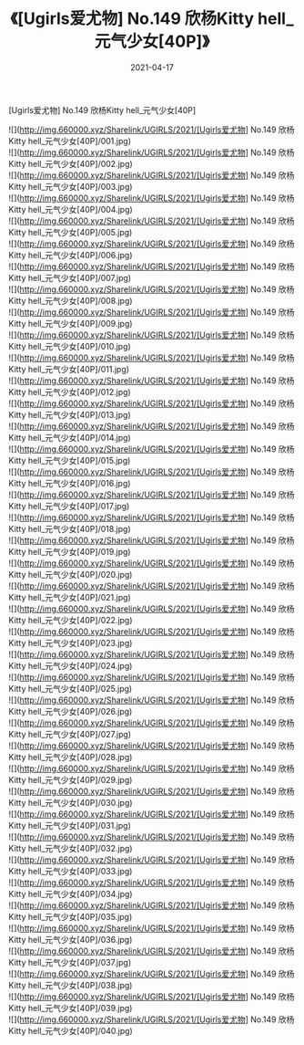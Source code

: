 ﻿---
layout: post
title:  《[Ugirls爱尤物] No.149 欣杨Kitty hell_元气少女[40P]》
date:   2021-04-17
img: http://img.660000.xyz/Sharelink/UGIRLS/2021/[Ugirls爱尤物] No.149 欣杨Kitty hell_元气少女[40P]/000.jpg
categories: [美女, 清纯, 唯美]
---

[Ugirls爱尤物] No.149 欣杨Kitty hell_元气少女[40P]

  ![](http://img.660000.xyz/Sharelink/UGIRLS/2021/[Ugirls爱尤物] No.149 欣杨Kitty hell_元气少女[40P]/001.jpg) <br> ![](http://img.660000.xyz/Sharelink/UGIRLS/2021/[Ugirls爱尤物] No.149 欣杨Kitty hell_元气少女[40P]/002.jpg) <br> ![](http://img.660000.xyz/Sharelink/UGIRLS/2021/[Ugirls爱尤物] No.149 欣杨Kitty hell_元气少女[40P]/003.jpg) <br> ![](http://img.660000.xyz/Sharelink/UGIRLS/2021/[Ugirls爱尤物] No.149 欣杨Kitty hell_元气少女[40P]/004.jpg) <br> ![](http://img.660000.xyz/Sharelink/UGIRLS/2021/[Ugirls爱尤物] No.149 欣杨Kitty hell_元气少女[40P]/005.jpg) <br> ![](http://img.660000.xyz/Sharelink/UGIRLS/2021/[Ugirls爱尤物] No.149 欣杨Kitty hell_元气少女[40P]/006.jpg) <br> ![](http://img.660000.xyz/Sharelink/UGIRLS/2021/[Ugirls爱尤物] No.149 欣杨Kitty hell_元气少女[40P]/007.jpg) <br> ![](http://img.660000.xyz/Sharelink/UGIRLS/2021/[Ugirls爱尤物] No.149 欣杨Kitty hell_元气少女[40P]/008.jpg) <br> ![](http://img.660000.xyz/Sharelink/UGIRLS/2021/[Ugirls爱尤物] No.149 欣杨Kitty hell_元气少女[40P]/009.jpg) <br> ![](http://img.660000.xyz/Sharelink/UGIRLS/2021/[Ugirls爱尤物] No.149 欣杨Kitty hell_元气少女[40P]/010.jpg) <br> ![](http://img.660000.xyz/Sharelink/UGIRLS/2021/[Ugirls爱尤物] No.149 欣杨Kitty hell_元气少女[40P]/011.jpg) <br> ![](http://img.660000.xyz/Sharelink/UGIRLS/2021/[Ugirls爱尤物] No.149 欣杨Kitty hell_元气少女[40P]/012.jpg) <br> ![](http://img.660000.xyz/Sharelink/UGIRLS/2021/[Ugirls爱尤物] No.149 欣杨Kitty hell_元气少女[40P]/013.jpg) <br> ![](http://img.660000.xyz/Sharelink/UGIRLS/2021/[Ugirls爱尤物] No.149 欣杨Kitty hell_元气少女[40P]/014.jpg) <br> ![](http://img.660000.xyz/Sharelink/UGIRLS/2021/[Ugirls爱尤物] No.149 欣杨Kitty hell_元气少女[40P]/015.jpg) <br> ![](http://img.660000.xyz/Sharelink/UGIRLS/2021/[Ugirls爱尤物] No.149 欣杨Kitty hell_元气少女[40P]/016.jpg) <br> ![](http://img.660000.xyz/Sharelink/UGIRLS/2021/[Ugirls爱尤物] No.149 欣杨Kitty hell_元气少女[40P]/017.jpg) <br> ![](http://img.660000.xyz/Sharelink/UGIRLS/2021/[Ugirls爱尤物] No.149 欣杨Kitty hell_元气少女[40P]/018.jpg) <br> ![](http://img.660000.xyz/Sharelink/UGIRLS/2021/[Ugirls爱尤物] No.149 欣杨Kitty hell_元气少女[40P]/019.jpg) <br> ![](http://img.660000.xyz/Sharelink/UGIRLS/2021/[Ugirls爱尤物] No.149 欣杨Kitty hell_元气少女[40P]/020.jpg) <br> ![](http://img.660000.xyz/Sharelink/UGIRLS/2021/[Ugirls爱尤物] No.149 欣杨Kitty hell_元气少女[40P]/021.jpg) <br> ![](http://img.660000.xyz/Sharelink/UGIRLS/2021/[Ugirls爱尤物] No.149 欣杨Kitty hell_元气少女[40P]/022.jpg) <br> ![](http://img.660000.xyz/Sharelink/UGIRLS/2021/[Ugirls爱尤物] No.149 欣杨Kitty hell_元气少女[40P]/023.jpg) <br> ![](http://img.660000.xyz/Sharelink/UGIRLS/2021/[Ugirls爱尤物] No.149 欣杨Kitty hell_元气少女[40P]/024.jpg) <br> ![](http://img.660000.xyz/Sharelink/UGIRLS/2021/[Ugirls爱尤物] No.149 欣杨Kitty hell_元气少女[40P]/025.jpg) <br> ![](http://img.660000.xyz/Sharelink/UGIRLS/2021/[Ugirls爱尤物] No.149 欣杨Kitty hell_元气少女[40P]/026.jpg) <br> ![](http://img.660000.xyz/Sharelink/UGIRLS/2021/[Ugirls爱尤物] No.149 欣杨Kitty hell_元气少女[40P]/027.jpg) <br> ![](http://img.660000.xyz/Sharelink/UGIRLS/2021/[Ugirls爱尤物] No.149 欣杨Kitty hell_元气少女[40P]/028.jpg) <br> ![](http://img.660000.xyz/Sharelink/UGIRLS/2021/[Ugirls爱尤物] No.149 欣杨Kitty hell_元气少女[40P]/029.jpg) <br> ![](http://img.660000.xyz/Sharelink/UGIRLS/2021/[Ugirls爱尤物] No.149 欣杨Kitty hell_元气少女[40P]/030.jpg) <br> ![](http://img.660000.xyz/Sharelink/UGIRLS/2021/[Ugirls爱尤物] No.149 欣杨Kitty hell_元气少女[40P]/031.jpg) <br> ![](http://img.660000.xyz/Sharelink/UGIRLS/2021/[Ugirls爱尤物] No.149 欣杨Kitty hell_元气少女[40P]/032.jpg) <br> ![](http://img.660000.xyz/Sharelink/UGIRLS/2021/[Ugirls爱尤物] No.149 欣杨Kitty hell_元气少女[40P]/033.jpg) <br> ![](http://img.660000.xyz/Sharelink/UGIRLS/2021/[Ugirls爱尤物] No.149 欣杨Kitty hell_元气少女[40P]/034.jpg) <br> ![](http://img.660000.xyz/Sharelink/UGIRLS/2021/[Ugirls爱尤物] No.149 欣杨Kitty hell_元气少女[40P]/035.jpg) <br> ![](http://img.660000.xyz/Sharelink/UGIRLS/2021/[Ugirls爱尤物] No.149 欣杨Kitty hell_元气少女[40P]/036.jpg) <br> ![](http://img.660000.xyz/Sharelink/UGIRLS/2021/[Ugirls爱尤物] No.149 欣杨Kitty hell_元气少女[40P]/037.jpg) <br> ![](http://img.660000.xyz/Sharelink/UGIRLS/2021/[Ugirls爱尤物] No.149 欣杨Kitty hell_元气少女[40P]/038.jpg) <br> ![](http://img.660000.xyz/Sharelink/UGIRLS/2021/[Ugirls爱尤物] No.149 欣杨Kitty hell_元气少女[40P]/039.jpg) <br> ![](http://img.660000.xyz/Sharelink/UGIRLS/2021/[Ugirls爱尤物] No.149 欣杨Kitty hell_元气少女[40P]/040.jpg) <br>